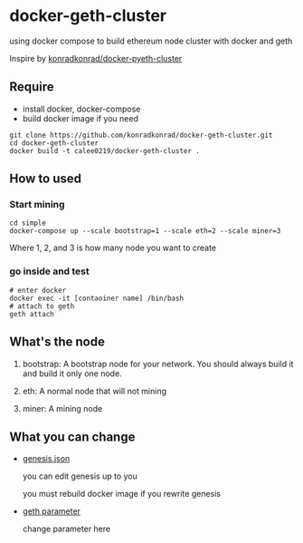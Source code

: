 # docker-geth-cluster
using docker compose to build ethereum node cluster with docker and geth

Inspire by [konradkonrad/docker-pyeth-cluster](https://github.com/konradkonrad/docker-pyeth-cluster)

## Require

- install docker, docker-compose
- build docker image if you need
```shell
git clone https://github.com/konradkonrad/docker-geth-cluster.git
cd docker-geth-cluster
docker build -t calee0219/docker-geth-cluster .
```

## How to used

### Start mining

```shell
cd simple
docker-compose up --scale bootstrap=1 --scale eth=2 --scale miner=3
```

Where 1, 2, and 3 is how many node you want to create

### go inside and test

```shell
# enter docker
docker exec -it [contaoiner name] /bin/bash
# attach to geth
geth attach
```

## What's the node

1. bootstrap: A bootstrap node for your network. You should always build it and build it only one node.

2. eth: A normal node that will not mining

3. miner: A mining node

## What you can change
- [genesis.json](./genesis.json)

    you can edit genesis up to you

    you must rebuild docker image if you rewrite genesis

- [geth parameter](simple/docker-compose.yml)

    change parameter here
